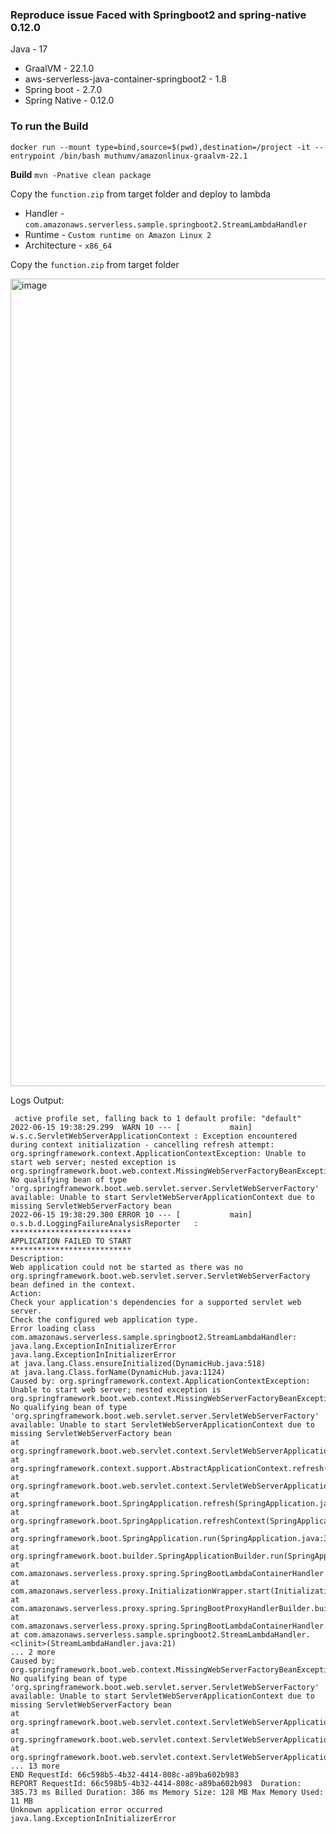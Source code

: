 ### Reproduce issue Faced with Springboot2 and spring-native 0.12.0

Java - 17
* GraalVM - 22.1.0
* aws-serverless-java-container-springboot2 - 1.8
* Spring boot - 2.7.0
* Spring Native - 0.12.0

### To run the Build
`docker run --mount type=bind,source=$(pwd),destination=/project -it --entrypoint /bin/bash muthumv/amazonlinux-graalvm-22.1`

**Build**
`mvn -Pnative clean package`

Copy the `function.zip` from target folder and deploy to lambda

* Handler - `com.amazonaws.serverless.sample.springboot2.StreamLambdaHandler`
* Runtime - `Custom runtime on Amazon Linux 2`
* Architecture - `x86_64`

Copy the `function.zip` from target folder

<img width="1292" alt="image" src="https://user-images.githubusercontent.com/33663725/173910104-8f4d5c98-474b-4109-a7bf-813ac86c5c37.png">


Logs Output:

```
 active profile set, falling back to 1 default profile: "default"
2022-06-15 19:38:29.299  WARN 10 --- [           main] w.s.c.ServletWebServerApplicationContext : Exception encountered during context initialization - cancelling refresh attempt: org.springframework.context.ApplicationContextException: Unable to start web server; nested exception is org.springframework.boot.web.context.MissingWebServerFactoryBeanException: No qualifying bean of type 'org.springframework.boot.web.servlet.server.ServletWebServerFactory' available: Unable to start ServletWebServerApplicationContext due to missing ServletWebServerFactory bean
2022-06-15 19:38:29.300 ERROR 10 --- [           main] o.s.b.d.LoggingFailureAnalysisReporter   : 
***************************
APPLICATION FAILED TO START
***************************
Description:
Web application could not be started as there was no org.springframework.boot.web.servlet.server.ServletWebServerFactory bean defined in the context.
Action:
Check your application's dependencies for a supported servlet web server.
Check the configured web application type.
Error loading class com.amazonaws.serverless.sample.springboot2.StreamLambdaHandler: java.lang.ExceptionInInitializerError
java.lang.ExceptionInInitializerError
at java.lang.Class.ensureInitialized(DynamicHub.java:518)
at java.lang.Class.forName(DynamicHub.java:1124)
Caused by: org.springframework.context.ApplicationContextException: Unable to start web server; nested exception is org.springframework.boot.web.context.MissingWebServerFactoryBeanException: No qualifying bean of type 'org.springframework.boot.web.servlet.server.ServletWebServerFactory' available: Unable to start ServletWebServerApplicationContext due to missing ServletWebServerFactory bean
at org.springframework.boot.web.servlet.context.ServletWebServerApplicationContext.onRefresh(ServletWebServerApplicationContext.java:165)
at org.springframework.context.support.AbstractApplicationContext.refresh(AbstractApplicationContext.java:577)
at org.springframework.boot.web.servlet.context.ServletWebServerApplicationContext.refresh(ServletWebServerApplicationContext.java:147)
at org.springframework.boot.SpringApplication.refresh(SpringApplication.java:734)
at org.springframework.boot.SpringApplication.refreshContext(SpringApplication.java:408)
at org.springframework.boot.SpringApplication.run(SpringApplication.java:308)
at org.springframework.boot.builder.SpringApplicationBuilder.run(SpringApplicationBuilder.java:164)
at com.amazonaws.serverless.proxy.spring.SpringBootLambdaContainerHandler.initialize(SpringBootLambdaContainerHandler.java:195)
at com.amazonaws.serverless.proxy.InitializationWrapper.start(InitializationWrapper.java:35)
at com.amazonaws.serverless.proxy.spring.SpringBootProxyHandlerBuilder.buildAndInitialize(SpringBootProxyHandlerBuilder.java:81)
at com.amazonaws.serverless.proxy.spring.SpringBootLambdaContainerHandler.getAwsProxyHandler(SpringBootLambdaContainerHandler.java:93)
at com.amazonaws.serverless.sample.springboot2.StreamLambdaHandler.<clinit>(StreamLambdaHandler.java:21)
... 2 more
Caused by: org.springframework.boot.web.context.MissingWebServerFactoryBeanException: No qualifying bean of type 'org.springframework.boot.web.servlet.server.ServletWebServerFactory' available: Unable to start ServletWebServerApplicationContext due to missing ServletWebServerFactory bean
at org.springframework.boot.web.servlet.context.ServletWebServerApplicationContext.getWebServerFactory(ServletWebServerApplicationContext.java:212)
at org.springframework.boot.web.servlet.context.ServletWebServerApplicationContext.createWebServer(ServletWebServerApplicationContext.java:182)
at org.springframework.boot.web.servlet.context.ServletWebServerApplicationContext.onRefresh(ServletWebServerApplicationContext.java:162)
... 13 more
END RequestId: 66c598b5-4b32-4414-808c-a89ba602b983
REPORT RequestId: 66c598b5-4b32-4414-808c-a89ba602b983	Duration: 385.73 ms	Billed Duration: 386 ms	Memory Size: 128 MB	Max Memory Used: 11 MB	
Unknown application error occurred
java.lang.ExceptionInInitializerError
```
